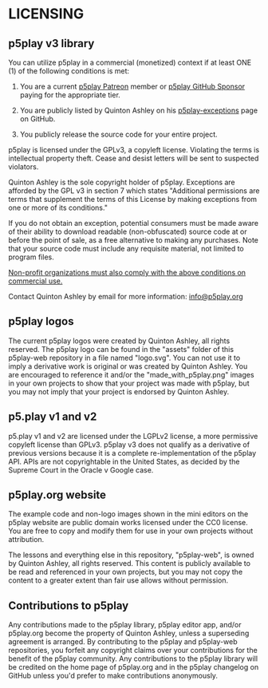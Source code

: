 # LICENSING

## p5play v3 library

You can utilize p5play in a commercial (monetized) context if at least ONE (1) of the following conditions is met:

1. You are a current [p5play Patreon][] member or [p5play GitHub Sponsor][] paying for the appropriate tier.

2. You are publicly listed by Quinton Ashley on his [p5play-exceptions][] page on GitHub.

3. You publicly release the source code for your entire project.

p5play is licensed under the GPLv3, a copyleft license. Violating the terms is intellectual property theft. Cease and desist letters will be sent to suspected violators.

Quinton Ashley is the sole copyright holder of p5play. Exceptions are afforded by the GPL v3 in section 7 which states "Additional permissions are terms that supplement the terms of this License by making exceptions from one or more of its conditions."

If you do not obtain an exception, potential consumers must be made aware of their ability to download readable (non-obfuscated) source code at or before the point of sale, as a free alternative to making any purchases. Note that your source code must include any requisite material, not limited to program files.

[Non-profit organizations must also comply with the above conditions on commercial use.](https://www.beavandenberk.com/ip/copyright-tm/nonprofits-and-the-fair-use-defense/)

Contact Quinton Ashley by email for more information:
info@p5play.org

## p5play logos

The current p5play logos were created by Quinton Ashley, all rights reserved. The p5play logo can be found in the "assets" folder of this p5play-web repository in a file named "logo.svg". You can not use it to imply a derivative work is original or was created by Quinton Ashley. You are encouraged to reference it and/or the "made_with_p5play.png" images in your own projects to show that your project was made with p5play, but you may not imply that your project is endorsed by Quinton Ashley.

## p5.play v1 and v2

p5.play v1 and v2 are licensed under the LGPLv2 license, a more permissive copyleft license than GPLv3. p5play v3 does not qualify as a derivative of previous versions because it is a complete re-implementation of the p5play API. APIs are not copyrightable in the United States, as decided by the Supreme Court in the Oracle v Google case.

## p5play.org website

The example code and non-logo images shown in the mini editors on the p5play website are public domain works licensed under the CC0 license. You are free to copy and modify them for use in your own projects without attribution.

The lessons and everything else in this repository, "p5play-web", is owned by Quinton Ashley, all rights reserved. This content is publicly available to be read and referenced in your own projects, but you may not copy the content to a greater extent than fair use allows without permission.

## Contributions to p5play

Any contributions made to the p5play library, p5play editor app, and/or p5play.org become the property of Quinton Ashley, unless a superseding agreement is arranged. By contributing to the p5play and p5play-web repositories, you forfeit any copyright claims over your contributions for the benefit of the p5play community. Any contributions to the p5play library will be credited on the home page of p5play.org and in the p5play changelog on GitHub unless you'd prefer to make contributions anonymously.

[p5play Patreon]: https://www.patreon.com/p5play
[p5play GitHub Sponsor]: https://github.com/sponsors/quinton-ashley
[p5play-exceptions]: https://github.com/quinton-ashley/p5play-exceptions
